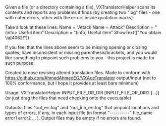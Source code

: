 Given a file (or a directory containing a file), VXTranslatorHelper scans its contents and reports any problems it finds (by creating two "log" files - one with outer errors, other with the errors inside quotation marks).

Take a look at these lines:
    Name = "Attack
    Name = Attack"
    Description = "(info> Useful item"
    Description = "(info] Useful item"
    ShowText(["You obtain \\ia[4062!"])

If you feel that the lines above seem to be missing opening or closing quotes, have inconsistent or missing parenthesis/brackets, and you would like something to pinpoint such problems to you - this project is made for such purpose.

Created to ease revising altered translation files.
Made to conform with https://github.com/AhmedAhmedEG/VXAceTranslator output/input (not to 100% conformance, but I hope it provides at least bare minimum)

Usage:
  VXTranslatorHelper INPUT_FILE_OR_DIR [INPUT_FILE_OR_DIR2 [...]]
  (or just drag the files that need checking onto the executable)

Outputs: files "out_err.log" and "out_inn_err.log" that pinpoint locations and types of errors, if any, in each input file 
(in format 
  "----------"
  file_name
  error1
  error2
  ...
).
Output files may be empty if no errors are found.
